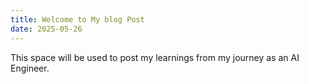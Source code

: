 ```yaml
---
title: Welcome to My blog Post
date: 2025-05-26
---
```


This space will be used to post my learnings from my journey as an AI Engineer. 
